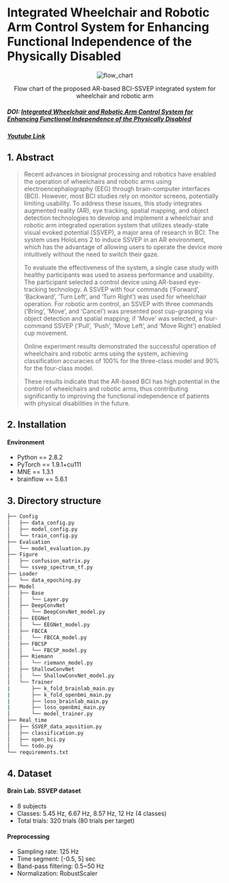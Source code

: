 # Integrated Wheelchair and Robotic Arm Control System for Enhancing Functional Independence of the Physically Disabled

<div align=center>

![flow_chart](https://github.com/Junsu0213/BrainLab_RealTimeSSVEP/assets/128777619/6666b5e9-7723-4c2b-a77d-e1edb0ce9172)

Flow chart of the proposed AR-based BCI-SSVEP integrated system for wheelchair and robotic arm

</div>

##### DOI: [Integrated Wheelchair and Robotic Arm Control System for Enhancing Functional Independence of the Physically Disabled](https://dcollection.korea.ac.kr/srch/srchDetail/000000278021)
##### [Youtube Link](https://youtu.be/hDDy_OVMIyI)

## 1. Abstract
> Recent advances in biosignal processing and robotics have enabled the operation of wheelchairs and robotic arms using electroencephalography (EEG) through brain-computer interfaces (BCI). However, most BCI studies rely on monitor screens, potentially limiting usability. To address these issues, this study integrates augmented reality (AR), eye tracking, spatial mapping, and object detection technologies to develop and implement a wheelchair and robotic arm integrated operation system that utilizes steady-state visual evoked potential (SSVEP), a major area of research in BCI. The system uses HoloLens 2 to induce SSVEP in an AR environment, which has the advantage of allowing users to operate the device more intuitively without the need to switch their gaze.
> 
> To evaluate the effectiveness of the system, a single case study with healthy participants was used to assess performance and usability. The participant selected a control device using AR-based eye-tracking technology. A SSVEP with four commands (‘Forward’, ‘Backward’, ‘Turn Left’, and ‘Turn Right’) was used for wheelchair operation. For robotic arm control, an SSVEP with three commands (‘Bring’, ‘Move’, and ‘Cancel’) was presented post cup-grasping via object detection and spatial mapping; if 'Move' was selected, a four-command SSVEP (‘Pull’, ‘Push’, ‘Move Left’, and ‘Move Right’) enabled cup movement.
> 
> Online experiment results demonstrated the successful operation of wheelchairs and robotic arms using the system, achieving classification accuracies of 100% for the three-class model and 90% for the four-class model.
> 
> These results indicate that the AR-based BCI has high potential in the control of wheelchairs and robotic arms, thus contributing significantly to improving the functional independence of patients with physical disabilities in the future.

## 2. Installation

#### Environment
* Python == 2.8.2
* PyTorch == 1.9.1+cu111
* MNE == 1.3.1
* brainflow == 5.6.1

## 3. Directory structure
```bash
├── Config
│   ├── data_config.py
│   ├── model_config.py
│   └── train_config.py
├── Evaluation
│   └── model_evaluation.py
├── Figure
│   ├── confusion_matrix.py
│   └── ssvep_spectrum_tf.py
├── Loader
│   └── data_epoching.py
├── Model
│   ├── Base
│   │   └── Layer.py
│   ├── DeepConvNet
│   │   └── DeepConvNet_model.py
│   ├── EEGNet
│   │   └── EEGNet_model.py
│   ├── FBCCA
│   │   └── FBCCA_model.py
│   ├── FBCSP
│   │   └── FBCSP_model.py
│   ├── Riemann
│   │   └── riemann_model.py
│   ├── ShallowConvNet
│   │   └── ShallowConvNet_model.py
│   └── Trainer
|       ├── k_fold_brainlab_main.py
|       ├── k_fold_openbmi_main.py
|       ├── loso_brainlab_main.py
|       ├── loso_openbmi_main.py
│       └── model_trainer.py
├── Real_time
│   ├── SSVEP_data_aqusition.py
│   ├── classification.py
│   ├── open_bci.py
│   └── todo.py
└── requirements.txt
```

## 4. Dataset

#### Brain Lab. SSVEP dataset
* 8 subjects
* Classes: 5.45 Hz, 6.67 Hz, 8.57 Hz, 12 Hz (4 classes)
* Total trials: 320 trials (80 trials per target)

#### Preprocessing
* Sampling rate: 125 Hz
* Time segment: [-0.5, 5] sec
* Band-pass filtering: 0.5~50 Hz
* Normalization: RobustScaler
